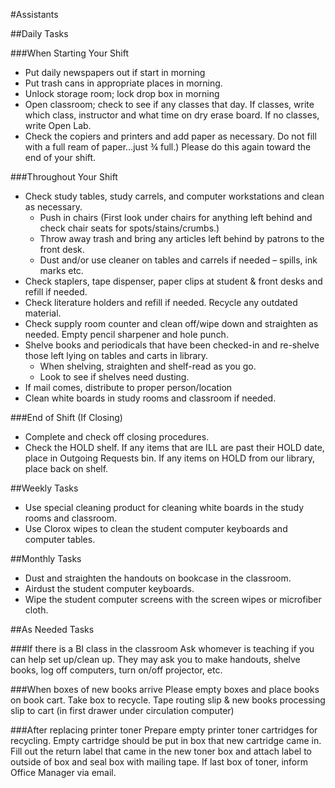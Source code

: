#Assistants

##Daily Tasks

###When Starting Your Shift
- Put daily newspapers out if start in morning
- Put trash cans in appropriate places in morning.
- Unlock storage room; lock drop box in morning
- Open classroom; check to see if any classes that day.  If classes, write which class, instructor and what time on dry erase board.  If no classes, write Open Lab.
- Check the copiers and printers and add paper as necessary. Do not fill with a full ream of paper…just ¾ full.) Please do this again toward the end of your shift.

###Throughout Your Shift
- Check study tables, study carrels, and computer workstations and clean as necessary.
  - Push in chairs (First look under chairs for anything left behind and check chair seats for spots/stains/crumbs.)
  - Throw away trash and bring any articles left behind by patrons to the front desk.
  - Dust and/or use cleaner on tables and carrels if needed – spills, ink marks etc.
- Check staplers, tape dispenser, paper clips at student & front desks and refill if needed.
- Check literature holders and refill if needed. Recycle any outdated material.
- Check supply room counter and clean off/wipe down and straighten as needed.  Empty pencil sharpener and hole punch.
- Shelve books and periodicals that have been checked-in and re-shelve those left lying on tables and carts in library.
  - When shelving, straighten and shelf-read as you go.
  - Look to see if shelves need dusting.
- If mail comes, distribute to proper person/location
- Clean white boards in study rooms and classroom if needed.

###End of Shift (If Closing)
- Complete and check off closing procedures.
- Check the HOLD shelf. If any items that are ILL are past their HOLD date, place in Outgoing Requests bin.  If any items on HOLD from our library, place back on shelf.

##Weekly Tasks
- Use special cleaning product for cleaning white boards in the study rooms and classroom.
- Use Clorox wipes to clean the student computer keyboards and computer tables.

##Monthly Tasks
- Dust and straighten the handouts on bookcase in the classroom.
- Airdust the student computer keyboards.
- Wipe the student computer screens with the screen wipes or microfiber cloth.

##As Needed Tasks

###If there is a BI class in the classroom
Ask whomever is teaching if you can help set up/clean up. They may ask you to make handouts, shelve books, log off computers, turn on/off projector, etc.

###When boxes of new books arrive
Please empty boxes and place books on book cart. Take box to recycle. Tape routing slip & new books processing slip to cart (in first drawer under circulation computer)

###After replacing printer toner
Prepare empty printer toner cartridges for recycling. Empty cartridge should be put in box that new cartridge came in.  Fill out the return label that came in the new toner box and attach label to outside of box and seal box with mailing tape.  If last box of toner, inform Office Manager via email.
